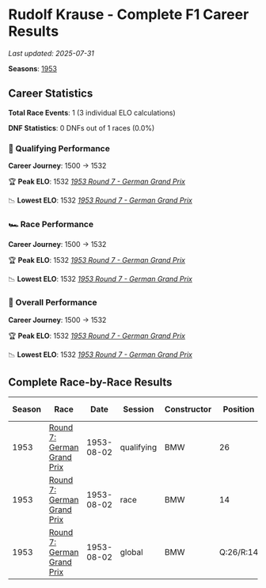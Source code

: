 # Rudolf Krause - Complete F1 Career Results

*Last updated: 2025-07-31*

**Seasons**: [1953](../seasons/1953-season-report)

## Career Statistics

**Total Race Events**: 1 (3 individual ELO calculations)

**DNF Statistics**: 0 DNFs out of 1 races (0.0%)

### 🏁 Qualifying Performance
**Career Journey**: 1500 → 1532

🏆 **Peak ELO**: 1532
   *[1953 Round 7 - German Grand Prix](../seasons/1953-season-report#round-7-german-grand-prix)*

📉 **Lowest ELO**: 1532
   *[1953 Round 7 - German Grand Prix](../seasons/1953-season-report#round-7-german-grand-prix)*

### 🏎️ Race Performance
**Career Journey**: 1500 → 1532

🏆 **Peak ELO**: 1532
   *[1953 Round 7 - German Grand Prix](../seasons/1953-season-report#round-7-german-grand-prix)*

📉 **Lowest ELO**: 1532
   *[1953 Round 7 - German Grand Prix](../seasons/1953-season-report#round-7-german-grand-prix)*

### 🌟 Overall Performance
**Career Journey**: 1500 → 1532

🏆 **Peak ELO**: 1532
   *[1953 Round 7 - German Grand Prix](../seasons/1953-season-report#round-7-german-grand-prix)*

📉 **Lowest ELO**: 1532
   *[1953 Round 7 - German Grand Prix](../seasons/1953-season-report#round-7-german-grand-prix)*


## Complete Race-by-Race Results

| Season | Race | Date | Session | Constructor | Position | Starting ELO | ELO Change | Final ELO | Teammate |
|--------|------|------|---------|-------------|----------|--------------|------------|-----------|----------|
| 1953 | [Round 7: German Grand Prix](../seasons/1953-season-report#round-7-german-grand-prix) | 1953-08-02 | qualifying | BMW | 26 | 1500 | +32 | 1532 | Ernst Klodwig |
| 1953 | [Round 7: German Grand Prix](../seasons/1953-season-report#round-7-german-grand-prix) | 1953-08-02 | race | BMW | 14 | 1500 | +32 | 1532 | Ernst Klodwig |
| 1953 | [Round 7: German Grand Prix](../seasons/1953-season-report#round-7-german-grand-prix) | 1953-08-02 | global | BMW | Q:26/R:14 | 1500 | +32 | 1532 | Ernst Klodwig |
